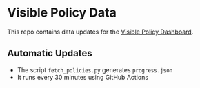 # Visible Policy Data

This repo contains data updates for the [Visible Policy Dashboard](https://leonardoh-ca.github.io/visible-policy-data/progress.json).

## Automatic Updates

- The script `fetch_policies.py` generates `progress.json`
- It runs every 30 minutes using GitHub Actions
